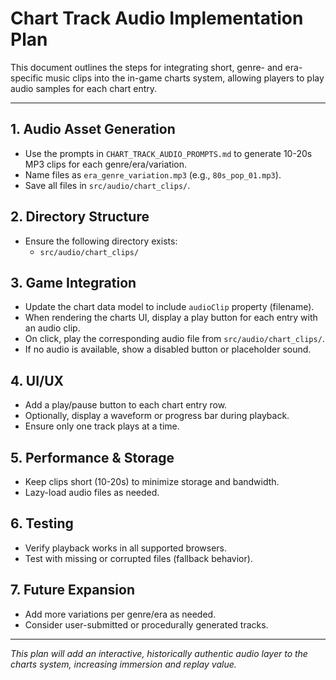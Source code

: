 # Chart Track Audio Implementation Plan

This document outlines the steps for integrating short, genre- and era-specific music clips into the in-game charts system, allowing players to play audio samples for each chart entry.

---

## 1. Audio Asset Generation
- Use the prompts in `CHART_TRACK_AUDIO_PROMPTS.md` to generate 10-20s MP3 clips for each genre/era/variation.
- Name files as `era_genre_variation.mp3` (e.g., `80s_pop_01.mp3`).
- Save all files in `src/audio/chart_clips/`.

## 2. Directory Structure
- Ensure the following directory exists:
  - `src/audio/chart_clips/`

## 3. Game Integration
- Update the chart data model to include `audioClip` property (filename).
- When rendering the charts UI, display a play button for each entry with an audio clip.
- On click, play the corresponding audio file from `src/audio/chart_clips/`.
- If no audio is available, show a disabled button or placeholder sound.

## 4. UI/UX
- Add a play/pause button to each chart entry row.
- Optionally, display a waveform or progress bar during playback.
- Ensure only one track plays at a time.

## 5. Performance & Storage
- Keep clips short (10-20s) to minimize storage and bandwidth.
- Lazy-load audio files as needed.

## 6. Testing
- Verify playback works in all supported browsers.
- Test with missing or corrupted files (fallback behavior).

## 7. Future Expansion
- Add more variations per genre/era as needed.
- Consider user-submitted or procedurally generated tracks.

---

*This plan will add an interactive, historically authentic audio layer to the charts system, increasing immersion and replay value.*

